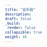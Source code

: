 ```yaml
---
title: "监听器"
description: 
draft: false
_build:
 render: false
collapsible: true
weight: 40
---
```


